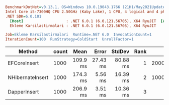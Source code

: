 ``` ini

BenchmarkDotNet=v0.13.1, OS=Windows 10.0.19043.1766 (21H1/May2021Update)
Intel Core i5-7300HQ CPU 2.50GHz (Kaby Lake), 1 CPU, 4 logical and 4 physical cores
.NET SDK=6.0.101
  [Host]                   : .NET 6.0.1 (6.0.121.56705), X64 RyuJIT  [AttachedDebugger]
  Ekleme Karsilastirmalari : .NET 6.0.1 (6.0.121.56705), X64 RyuJIT

Job=Ekleme Karsilastirmalari  Runtime=.NET 6.0  InvocationCount=1  
IterationCount=100  RunStrategy=ColdStart  UnrollFactor=1  

```
|           Method | count |     Mean |    Error |   StdDev | Rank |     Gen 0 |     Gen 1 | Allocated |
|----------------- |------ |---------:|---------:|---------:|-----:|----------:|----------:|----------:|
|     EFCoreInsert |  1000 | 109.9 ms | 27.43 ms | 80.88 ms |    1 | 2000.0000 | 1000.0000 |     15 MB |
| NHibernateInsert |  1000 | 174.3 ms |  5.56 ms | 16.39 ms |    2 | 1000.0000 |         - |      9 MB |
|     DapperInsert |  1000 | 206.9 ms |  3.51 ms | 10.36 ms |    3 |         - |         - |      2 MB |
